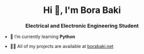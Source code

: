 <h1 align="center">Hi 👋, I'm Bora Baki</h1>
<h3 align="center">Electrical and Electronic Engineering Student</h3>

- 🌱 I’m currently learning **Python**

- 👨‍💻 All of my projects are available at [borabaki.net](https://www.borabaki.net)


<p align="left">
</p>
